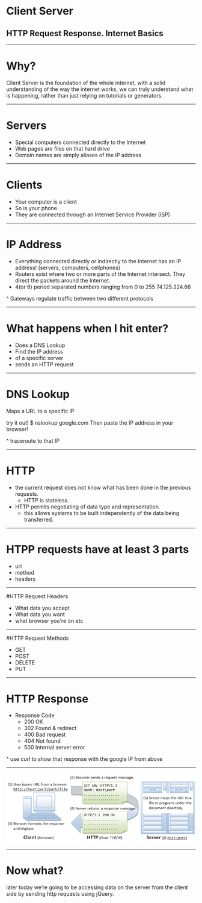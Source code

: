 # Client Server
## HTTP Request Response. Internet Basics

---

# Why?

Client Server is the foundation of the whole internet, with a solid understanding of the way the internet works, we can truly understand what is happening, rather than just relying on tutorials or generators.

---

# Servers

* Special computers connected directly to the Internet
* Web pages are files on that hard drive
* Domain names are simply aliases of the IP address

---

# Clients

* Your computer is a client
* So is your phone.
* They are connected through an Internet Service Provider (ISP)

---

# IP Address

* Everything connected directly or indirectly to the Internet has an IP address! (servers, computers, cellphones)
* Routers exist where two or more parts of the Internet intersect. They direct the packets around the Internet. 
* 4(or 6) period separated numbers ranging from 0 to 255 74.125.224.66

^ Gateways regulate traffic between two different protocols

---

# What happens when I hit enter?

* Does a DNS Lookup
* Find the IP address
* of a specific server
* sends an HTTP request

---

# DNS Lookup

Maps a URL to a specific IP

try it out!
$ nslookup google.com
Then paste the IP address in your browser!

^ traceroute to that IP 

---

# HTTP

* the current request does not know what has been done in the previous requests.
  * HTTP is stateless. 
* HTTP permits negotiating of data type and representation.
  * this allows systems to be built independently of the data being transferred.

---

# HTPP requests have at least 3 parts

* uri
* method
* headers

---

#HTTP Request Headers

* What data you accept
* What data you want
* what browser you're on etc

---

#HTTP Request Methods

* GET
* POST
* DELETE
* PUT

---

# HTTP Response


* Response Code
  * 200 OK
  * 302 Found & redirect
  * 400 Bad request
  * 404 Not found
  * 500 Internal server error

^ use curl to show that response with the google IP from above

---

![fit](http.png)

---

# Now what?

later today we’re going to be accessing data on the server from the client side by sending http requests using jQuery.
